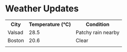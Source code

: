# Weather Updates

<!-- WEATHER-UPDATE-START -->
<table><tr><th>City</th><th>Temperature (°C)</th><th>Condition</th></tr><tr><td>Valsad</td><td>28.5</td><td>Patchy rain nearby</td></tr><tr><td>Boston</td><td>20.6</td><td>Clear</td></tr><tr><td></td><td></td><td></td></tr></table>
<!-- WEATHER-UPDATE-END -->
